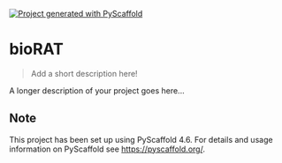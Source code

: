 <!-- These are examples of badges you might want to add to your README:
     please update the URLs accordingly

[![Built Status](https://api.cirrus-ci.com/github/<USER>/bioRAT.svg?branch=main)](https://cirrus-ci.com/github/<USER>/bioRAT)
[![ReadTheDocs](https://readthedocs.org/projects/bioRAT/badge/?version=latest)](https://bioRAT.readthedocs.io/en/stable/)
[![Coveralls](https://img.shields.io/coveralls/github/<USER>/bioRAT/main.svg)](https://coveralls.io/r/<USER>/bioRAT)
[![PyPI-Server](https://img.shields.io/pypi/v/bioRAT.svg)](https://pypi.org/project/bioRAT/)
[![Conda-Forge](https://img.shields.io/conda/vn/conda-forge/bioRAT.svg)](https://anaconda.org/conda-forge/bioRAT)
[![Monthly Downloads](https://pepy.tech/badge/bioRAT/month)](https://pepy.tech/project/bioRAT)
[![Twitter](https://img.shields.io/twitter/url/http/shields.io.svg?style=social&label=Twitter)](https://twitter.com/bioRAT)
-->

[![Project generated with PyScaffold](https://img.shields.io/badge/-PyScaffold-005CA0?logo=pyscaffold)](https://pyscaffold.org/)

# bioRAT

> Add a short description here!

A longer description of your project goes here...


<!-- pyscaffold-notes -->

## Note

This project has been set up using PyScaffold 4.6. For details and usage
information on PyScaffold see https://pyscaffold.org/.
